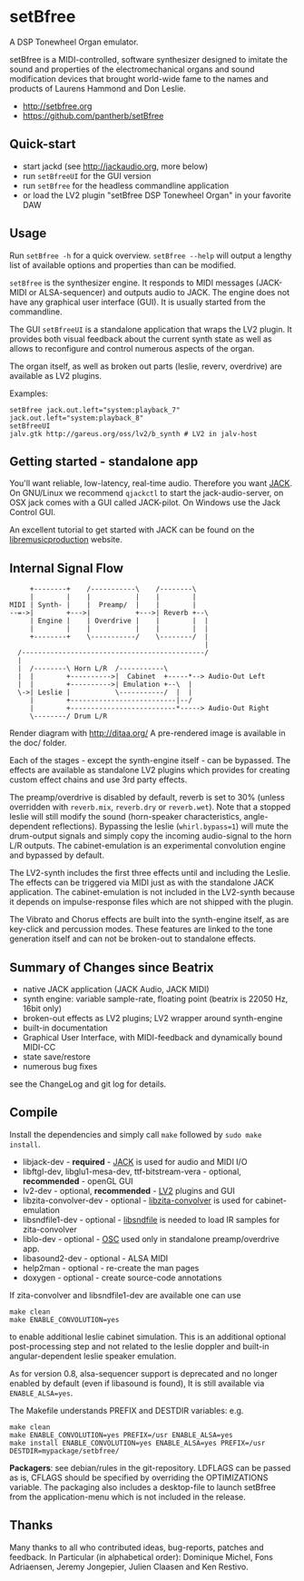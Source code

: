 setBfree
========

A DSP Tonewheel Organ emulator.

setBfree is a MIDI-controlled, software synthesizer designed to imitate the
sound and properties of the electromechanical organs and sound modification
devices that brought world-wide fame to the names and products of Laurens
Hammond and Don Leslie.

*   http://setbfree.org
*   https://github.com/pantherb/setBfree


Quick-start
-----------

 - start jackd (see http://jackaudio.org, more below)
 - run `setBfreeUI` for the GUI version
 - run `setBfree` for the headless commandline application
 - or load the LV2 plugin "setBfree DSP Tonewheel Organ" in your favorite DAW

Usage
-----

Run `setBfree -h` for a quick overview. `setBfree --help` will output a
lengthy list of available options and properties than can be modified.

`setBfree` is the synthesizer engine. It responds to MIDI messages (JACK-MIDI
or ALSA-sequencer) and outputs audio to JACK. The engine does not have any
graphical user interface (GUI). It is usually started from the commandline.

The GUI `setBfreeUI` is a standalone application that wraps the LV2 plugin.
It provides both visual feedback about the current synth state as well as allows
to reconfigure and control numerous aspects of the organ.

The organ itself, as well as broken out parts (leslie, reverv, overdrive) are
available as LV2 plugins.

Examples:

	setBfree jack.out.left="system:playback_7" jack.out.left="system:playback_8"
	setBfreeUI
	jalv.gtk http://gareus.org/oss/lv2/b_synth # LV2 in jalv-host


Getting started - standalone app
--------------------------------

You'll want reliable, low-latency, real-time audio. Therefore you want
[JACK](http://jackaudio.org/). On GNU/Linux we recommend `qjackctl` to start the
jack-audio-server, on OSX jack comes with a GUI called JACK-pilot. On Windows use the
Jack Control GUI.

An excellent tutorial to get started with JACK can be found on the
[libremusicproduction](http://libremusicproduction.com/articles/demystifying-jack-%E2%80%93-beginners-guide-getting-started-jack)
website.


Internal Signal Flow
--------------------

	     +--------+    /-----------\    /--------\
	     |        |    |           |    |        |
	MIDI | Synth- |    |  Preamp/  |    |        |
	--=->|        +--->|           +--->| Reverb +--\
	     | Engine |    | Overdrive |    |        |  |
	     |        |    |           |    |        |  |
	     +--------+    \-----------/    \--------/  |
	                                                |
	  /---------------------------------------------/
	  |
	  |  /--------\ Horn L/R  /-----------\
	  |  |        +---------->|  Cabinet  +-----*--> Audio-Out Left
	  |  |        +---------->| Emulation +--\  |
	  \->| Leslie |           \-----------/  |  |
	     |        +--------------------------|--/
	     |        +--------------------------*-----> Audio-Out Right
	     \--------/ Drum L/R

Render diagram with http://ditaa.org/
A pre-rendered image is available in the doc/ folder.

Each of the stages - except the synth-engine itself - can be bypassed. The
effects are available as standalone LV2 plugins which provides for creating
custom effect chains and use 3rd party effects.

The preamp/overdrive is disabled by default, reverb is set to 30% (unless
overridden with `reverb.mix`, `reverb.dry` or `reverb.wet`). Note that a
stopped leslie will still modify the sound (horn-speaker characteristics,
angle-dependent reflections). Bypassing the leslie (`whirl.bypass=1`) will mute
the drum-output signals and simply copy the incoming audio-signal to the horn
L/R outputs. The cabinet-emulation is an experimental convolution engine and
bypassed by default.

The LV2-synth includes the first three effects until and including the Leslie.
The effects can be triggered via MIDI just as with the standalone JACK
application. The cabinet-emulation is not included in the LV2-synth because it
depends on impulse-response files which are not shipped with the plugin.

The Vibrato and Chorus effects are built into the synth-engine itself, as are
key-click and percussion modes. These features are linked to the tone
generation itself and can not be broken-out to standalone effects.

Summary of Changes since Beatrix
--------------------------------

*   native JACK application (JACK Audio, JACK MIDI)
*   synth engine: variable sample-rate, floating point (beatrix is 22050 Hz, 16bit only)
*   broken-out effects as LV2 plugins; LV2 wrapper around synth-engine
*   built-in documentation
*   Graphical User Interface, with MIDI-feedback and dynamically bound MIDI-CC
*   state save/restore
*   numerous bug fixes

see the ChangeLog and git log for details.


Compile
-------

Install the dependencies and simply call `make` followed by `sudo make install`.

*   libjack-dev - **required** - [JACK](http://jackaudio.org/) is used for audio and MIDI I/O
*   libftgl-dev, libglu1-mesa-dev, ttf-bitstream-vera - optional, **recommended** - openGL GUI
*   lv2-dev - optional, **recommended** - [LV2](http://lv2plug.in/) plugins and GUI
*   libzita-convolver-dev - optional - [libzita-convolver](http://kokkinizita.linuxaudio.org/linuxaudio/downloads/index.html) is used for cabinet-emulation
*   libsndfile1-dev - optional - [libsndfile](http://www.mega-nerd.com/libsndfile/) is needed to load IR samples for zita-convolver
*   liblo-dev - optional - [OSC](http://opensoundcontrol.org/) used only in standalone preamp/overdrive app.
*   libasound2-dev - optional - ALSA MIDI
*   help2man - optional - re-create the man pages
*   doxygen - optional - create source-code annotations


If zita-convolver and libsndfile1-dev are available one can use

	make clean
	make ENABLE_CONVOLUTION=yes

to enable additional leslie cabinet simulation.
This is an additional optional post-processing step and not related to the 
leslie doppler and built-in angular-dependent leslie speaker emulation.

As for version 0.8, alsa-sequencer support is deprecated and no longer enabled by
default (even if libasound is found), It is still available via `ENABLE_ALSA=yes`.

The Makefile understands PREFIX and DESTDIR variables: e.g.

	make clean
	make ENABLE_CONVOLUTION=yes PREFIX=/usr ENABLE_ALSA=yes
	make install ENABLE_CONVOLUTION=yes ENABLE_ALSA=yes PREFIX=/usr DESTDIR=mypackage/setbfree/

**Packagers**: see debian/rules in the git-repository. LDFLAGS can be passed as is,
CFLAGS should be specified by overriding the OPTIMIZATIONS variable.
The packaging also includes a desktop-file to launch setBfree from the
application-menu which is not included in the release.

Thanks
------

Many thanks to all who contributed ideas, bug-reports, patches and feedback. In
Particular (in alphabetical order): Dominique Michel, Fons Adriaensen, Jeremy
Jongepier, Julien Claasen and Ken Restivo.
